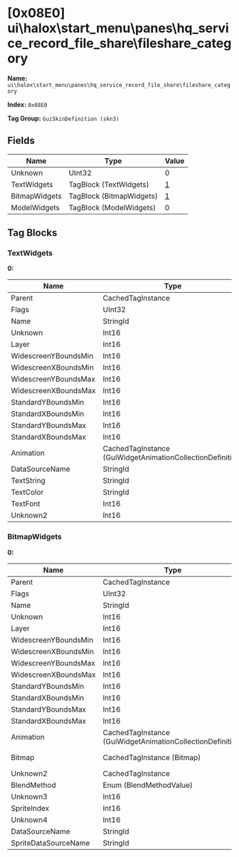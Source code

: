 # [0x08E0] ui\halox\start_menu\panes\hq_service_record_file_share\fileshare_category

**Name:** ```ui\halox\start_menu\panes\hq_service_record_file_share\fileshare_category```

**Index:** ```0x08E0```

**Tag Group:** ```GuiSkinDefinition (skn3)```

## Fields

Name	| Type	| Value
---	|---	|---	|
Unknown	|UInt32	|0
TextWidgets	|TagBlock (TextWidgets)	|[1](#textwidgets)
BitmapWidgets	|TagBlock (BitmapWidgets)	|[1](#bitmapwidgets)
ModelWidgets	|TagBlock (ModelWidgets)	|0


## Tag Blocks

### TextWidgets

**0:**

Name	| Type	| Value
---	|---	|---	|
Parent	|CachedTagInstance	|null
Flags	|UInt32	|196937
Name	|StringId	|name
Unknown	|Int16	|0
Layer	|Int16	|2
WidescreenYBoundsMin	|Int16	|2
WidescreenXBoundsMin	|Int16	|-3
WidescreenYBoundsMax	|Int16	|32
WidescreenXBoundsMax	|Int16	|274
StandardYBoundsMin	|Int16	|0
StandardXBoundsMin	|Int16	|0
StandardYBoundsMax	|Int16	|0
StandardXBoundsMax	|Int16	|0
Animation	|CachedTagInstance (GuiWidgetAnimationCollectionDefinition)	|[[0x08E3] 0x000008E3](../GuiWidgetAnimationCollectionDefinition/08E3.md)
DataSourceName	|StringId	|
TextString	|StringId	|name
TextColor	|StringId	|
TextFont	|Int16	|1
Unknown2	|Int16	|0


### BitmapWidgets

**0:**

Name	| Type	| Value
---	|---	|---	|
Parent	|CachedTagInstance	|null
Flags	|UInt32	|9
Name	|StringId	|list_hilite
Unknown	|Int16	|0
Layer	|Int16	|0
WidescreenYBoundsMin	|Int16	|-1
WidescreenXBoundsMin	|Int16	|-22
WidescreenYBoundsMax	|Int16	|26
WidescreenXBoundsMax	|Int16	|250
StandardYBoundsMin	|Int16	|0
StandardXBoundsMin	|Int16	|0
StandardYBoundsMax	|Int16	|0
StandardXBoundsMax	|Int16	|0
Animation	|CachedTagInstance (GuiWidgetAnimationCollectionDefinition)	|[[0x08E4] 0x000008E4](../GuiWidgetAnimationCollectionDefinition/08E4.md)
Bitmap	|CachedTagInstance (Bitmap)	|[[0x0798] 0x00000798](../Bitmap/0798.md)
Unknown2	|CachedTagInstance	|null
BlendMethod	|Enum (BlendMethodValue)	|null
Unknown3	|Int16	|0
SpriteIndex	|Int16	|0
Unknown4	|Int16	|0
DataSourceName	|StringId	|
SpriteDataSourceName	|StringId	|


